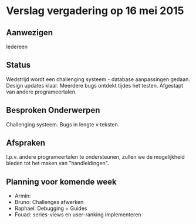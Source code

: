 # Verslag vergadering op 16 mei 2015

## Aanwezigen
Iedereen

## Status
Wedstrijd wordt een challenging systeem - database aanpassingen gedaan.
Design updates klaar.
Meerdere bugs ontdekt tijdes het testen. Afgestapt van andere programeertalen.

## Besproken Onderwerpen
Challenging systeem.
Bugs in lengte v teksten.

## Afspraken
I.p.v. andere programeertalen te ondersteunen, zullen we de mogelijkheid bieden tot het maken van "handleidingen".

## Planning voor komende week
- Armin: 
- Bruno: Challenges afwerken
- Raphael: Debugging + Guides
- Fouad: series-views en user-ranking implementeren 
